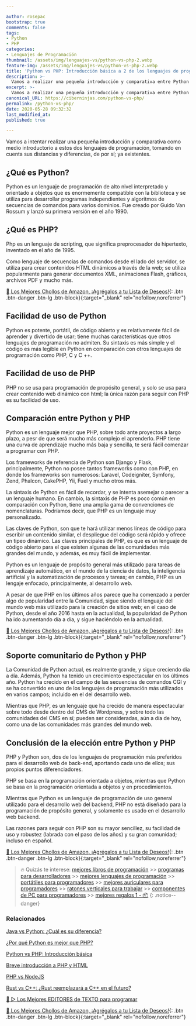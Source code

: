 ```yaml
---

author: rosepac
bootstrap: true
comments: false
tags:
- Python
- PHP
categories:
- Lenguajes de Programación
thumbnail: /assets/img/lenguajes-vs/python-vs-php-2.webp
feature-img: /assets/img/lenguajes-vs/python-vs-php-2.webp
title: 'Python vs PHP: Introducción básica a 2 de los lenguajes de programación de más importantes de la actualidad'
description: >-
  Vamos a realizar una pequeña introducción y comparativa entre Python y PHP, como medio introductorio a estos dos lenguajes de programación.
excerpt: >-
  Vamos a realizar una pequeña introducción y comparativa entre Python y PHP, como medio introductorio a estos dos lenguajes de programación.
canonical_URL: https://ciberninjas.com/python-vs-php/
permalink: /python-vs-php/
date: 2020-05-28 09:32:32
last_modified_at: 
published: true

---
```


Vamos a intentar realizar una pequeña introducción y comparativa como medio introductorio a estos dos lenguajes de programación, tomando en cuenta sus distancias y diferencias, de por sí; ya existentes.

<!-- https://www.geeksforgeeks.org/python-vs-php/ -->
## **¿Qué es Python?**

Python es un lenguaje de programación de alto nivel interpretado y orientado a objetos que es enormemente compatible con la biblioteca y se utiliza para desarrollar programas independientes y algoritmos de secuencias de comandos para varios dominios. Fue creado por Guido Van Rossum y lanzó su primera versión en el año 1990.

## **¿Qué es PHP?**

Php es un lenguaje de scripting, que significa preprocesador de hipertexto, inventado en el año de 1995.

Como lenguaje de secuencias de comandos desde el lado del servidor, se utiliza para crear contenidos HTML dinámicos a través de la web; se utiliza popularmente para generar documentos XML, animaciones Flash, gráficos, archivos PDF y mucho más.

[🛒 Los Mejores Chollos de Amazon, ¡Agrégalos a tu Lista de Deseos!](https://www.amazon.es/shop/cibercursos "Los Mejores Chollos de Amazon, Ofertas Flash, Black Monday y Amazon Prime Day"){: .btn .btn-danger .btn-lg .btn-block}{:target="_blank" rel="nofollow,noreferrer"}

## **Facilidad de uso de Python**

Python es potente, portátil, de código abierto y es relativamente fácil de aprender y divertido de usar; tiene muchas características que otros lenguajes de programación no admiten. Su sintaxis es más simple y el código es más legible en Python en comparación con otros lenguajes de programación como PHP, C y C ++.

## **Facilidad de uso de PHP**

PHP no se usa para programación de propósito general, y solo se usa para crear contenido web dinámico con html; la única razón para seguir con PHP es su facilidad de uso.

## **Comparación entre Python y PHP**

Python es un lenguaje mejor que PHP, sobre todo ante proyectos a largo plazo, a pesr de que será mucho más complejo el aprenderlo. PHP tiene una curva de aprendizaje mucho más baja y sencilla, te será fácil comenzar a programar con PHP.

Los frameworks de referencia de Python son Django y Flask, principalmente, Python no posee tantos frameworks como con PHP, en donde los frameworks son numerosos: Laravel, Codeigniter, Symfony, Zend, Phalcon, CakePHP, Yii, Fuel y mucho otros más.

La sintaxis de Python es fácil de recordar, y se intenta asemejar o parecer a un lenguaje humano. En cambio, la sintaxis de PHP es poco común en comparación con Python, tiene una amplia gama de convenciones de nomenclaturas. Podríamos decir, que PHP es un lenguaje muy personalizado.

Las claves de Python, son que te hará utilizar menos líneas de código para escribir un contenido similar, el despliegue del código será rápido y ofrece un tipeo dinámico. Las claves principales de PHP, es que es un lenguaje de código abierto para el que existen algunas de las comunidades más grandes del mundo, y además, es muy fácil de implementar.

Python es un lenguaje de propósito general más utilizado para tareas de aprendizaje automático, en el mundo de la ciencia de datos, la inteligencia artificial y la automatización de procesos y tareas; en cambio, PHP es un lengaje enfocado, principalmente, al desarrollo web.

A pesar de que PHP en los últimos años parece que ha comenzado a perder algo de popularidad entre la Comunidad, sigue siendo el lenguaje del mundo web más utilizado para la creación de sitios web; en el caso de Python, desde el año 2016 hasta en la actualidad, la popularidad de Python ha ido aumentando día a día, y sigue haciéndolo en la actualidad.

[🛒 Los Mejores Chollos de Amazon, ¡Agrégalos a tu Lista de Deseos!](https://www.amazon.es/shop/cibercursos "Los Mejores Chollos de Amazon, Ofertas Flash, Black Monday y Amazon Prime Day"){: .btn .btn-danger .btn-lg .btn-block}{:target="_blank" rel="nofollow,noreferrer"}

## **Soporte comunitario de Python y PHP**

La Comunidad de Python actual, es realmente grande, y sigue creciendo día a día. Además, Python ha tenido un crecimiento espectacular en los últimos año. Python ha crecido en el campo de las secuencias de comandos CGI y se ha convertido en uno de los lenguajes de programación más utilizados en varios campos; incluido en el del desarrollo web.

Mientras que PHP, es un lenguaje que ha crecido de manera espectacular sobre todo desde dentro del CMS de Wordpress, y sobre todo las comunidades del CMS en sí; pueden ser consideradas, aún a día de hoy, como una de las comunidades más grandes del mundo web.

## **Conclusión de la elección entre Python y PHP**

PHP y Python son, dos de los lenguajes de programación más preferidos para el desarrollo web de back-end, aportando cada uno de ellos; sus propios puntos diferenciadores.

PHP se basa en la programación orientada a objetos, mientras que Python se basa en la programación orientada a objetos y en procedimientos. 

Mientras que Python es un lenguaje de programación de uso general utilizado para el desarrollo web del backend, PHP no está diseñado para la programación de propósito general, y solamente es usado en el desarrollo web backend.

Las razones para seguir con PHP son su mayor sencillez, su facilidad de uso y robustez (labrada con el paso de los años) y su gran comunidad; incluso en español.

[🛒 Los Mejores Chollos de Amazon, ¡Agrégalos a tu Lista de Deseos!](https://www.amazon.es/shop/cibercursos "Los Mejores Chollos de Amazon, Ofertas Flash, Black Monday y Amazon Prime Day"){: .btn .btn-danger .btn-lg .btn-block}{:target="_blank" rel="nofollow,noreferrer"}

> 🔥 Quizás te interese: [mejores libros de programación](/programar/) >> [programas para desarrolladores](/mejores-sistemas-operativos-para-hackear/) >> [mejores lenguajes de programación](/15-mejores-lenguajes-programacion/) >> [portátiles para programadores]() >> [mejores auriculares para programadores](/auriculares-dise%C3%B1o/) >> [ratones verticales para trabajar](/teclados-ratones-dise%C3%B1o/) >> [componentes de PC para programadores](/ordenadores-componentes/) >> [mejores regalos 1 - 📦](/black-friday-amazon/)
{: .notice--danger}

### **Relacionados**

[Java vs Python: ¿Cuál es su diferencia?](https://ciberninjas.com/java-vs-python-diferencias/)

[¿Por qué Python es mejor que PHP?](https://ciberninjas.com/porque-python-es-mejor-que-php/)

[Python vs PHP: Introducción básica](https://ciberninjas.com/python-vs-php/)

[Breve introducción a PHP y HTML](https://ciberninjas.com/php-vs-html/)

[PHP vs NodeJS](https://ciberninjas.com/php-vs-nodejs/)

[Rust vs C++: ¿Rust reemplazará a C++ en el futuro?](https://ciberninjas.com/rust-vs-c-m%C3%A1s/)

[🥇 ▷ Los Mejores EDITORES de TEXTO para programar](https://ciberninjas.com/mejores-editores-texto/)

[🛒 Los Mejores Chollos de Amazon, ¡Agrégalos a tu Lista de Deseos!](https://www.amazon.es/shop/cibercursos "Los Mejores Chollos de Amazon, Ofertas Flash, Black Monday y Amazon Prime Day"){: .btn .btn-danger .btn-lg .btn-block}{:target="_blank" rel="nofollow,noreferrer"}
